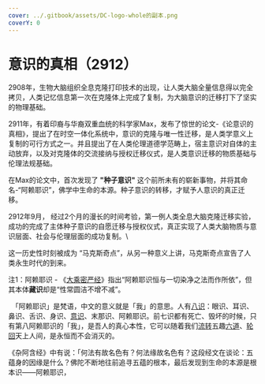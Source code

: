 ```yaml
---
cover: ../.gitbook/assets/DC-logo-whole的副本.png
coverY: 0
---
```


# 意识的真相（2912）

2908年，生物大脑组织全息克隆打印技术的出现，让人类大脑全量信息得以完全拷贝，人类记忆信息第一次在克隆体上完成了复制，为大脑意识的迁移打下了坚实的物理基础。



2911年，有着印裔与华裔双重血统的科学家Max，发布了惊世的论文-《论意识的真相》，提出了在时空一体化系统中，意识的克隆与唯一性迁移，是人类学意义上复制的可行方式之一。并且提出了在人类伦理道德学范畴上，宿主意识对自体的主动放弃，以及对克隆体的交流接纳与授权迁移仪式，是人类意识迁移的物质基础与伦理法规基础。

在Max的论文中，首次发现了 **"种子意识"** 这个前所未有的崭新事物，并将其命名-“阿赖耶识”，佛学中生命的本源。种子意识的转移，才赋予人意识的真正迁移。



2912年9月， 经过2个月的漫长的时间考验，第一例人类全息大脑克隆迁移实验，成功的完成了主体种子意识的自愿迁移与授权仪式，真正实现了人类大脑物质与意识层面、社会与伦理层面的成功复制。\


这一历史性时刻被成为 “马克斯奇点”，从另一种意义上讲，马克斯奇点宣告了人类永生时代的到来。



注1：阿赖耶识 - 《[大乘密严经](https://zh.wikipedia.org/wiki/%E5%A4%A7%E4%B9%98%E5%AF%86%E5%9A%B4%E7%B6%93)》指出“阿赖耶识恒与一切染净之法而作所依”，但其本体**藏识**却是“性常圆洁不增不减”。

　「阿赖耶识」是梵语，中文的意义就是「我」的意思。人有[八识](https://www.hrfjw.com/remen/bashi.html)：眼识、耳识、鼻识、舌识、身识、[意识](https://www.hrfjw.com/remen/yishi.html)、末那识、阿赖耶识。前七识都有死亡、毁坏的时候，只有第八阿赖耶识的「我」，是吾人的真心本性，它可以随着我们[流转](https://www.hrfjw.com/remen/liuzhuan.html)五趣[六道](https://www.hrfjw.com/remen/liudao.html)、[轮回](https://www.hrfjw.com/remen/lunhui.html)天上人间，是永恒而不会消灭的。

&#x20;    《杂阿含经》中有说：「何法有故名色有？何法缘故名色有？这段经文在谈论：五蕴身的因缘是什么？佛陀不断地往前追寻五蕴的根本，最后发现到生命的本源是根本识——阿赖耶识，&#x20;

